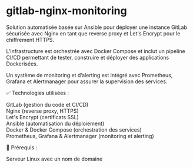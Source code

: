 # gitlab-nginx-monitoring

Solution automatisée basée sur Ansible pour déployer une instance GitLab sécurisée avec Nginx en tant que reverse proxy et Let's Encrypt pour le chiffrement HTTPS.

L’infrastructure est orchestrée avec Docker Compose et inclut un pipeline CI/CD permettant de tester, construire et déployer des applications Dockerisées.

Un système de monitoring et d’alerting est intégré avec Prometheus, Grafana et Alertmanager pour assurer la supervision des services.

✅ Technologies utilisées :

GitLab (gestion du code et CI/CD)  
Nginx (reverse proxy, HTTPS)  
Let's Encrypt (certificats SSL)  
Ansible (automatisation du déploiement)  
Docker & Docker Compose (orchestration des services)  
Prometheus, Grafana & Alertmanager (monitoring et alerting)  

🔧 Prérequis :

Serveur Linux avec un nom de domaine
